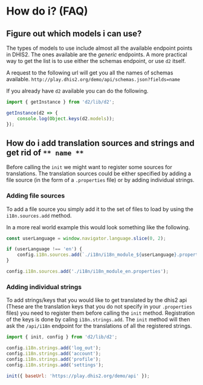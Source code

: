 # How do i? (FAQ)

## Figure out which models i can use?

The types of models to use include almost all the available endpoint points in DHIS2. The ones available are the _generic_ endpoints.
A more practical way to get the list is to use either the schemas endpoint, or use `d2` itself.

A request to the following url will get you all the names of schemas available. `http://play.dhis2.org/demo/api/schemas.json?fields=name`

If you already have `d2` available you can do the following.

```js
import { getInstance } from 'd2/lib/d2';

getInstance(d2 => {
    console.log(Object.keys(d2.models));
});
```

## How do i add translation sources and strings and get rid of `** name **`

Before calling the `init` we might want to register some sources for translations. The translation sources could be either specified by adding a file source
(in the form of a `.properties` file) or by adding individual strings.

### Adding file sources

To add a file source you simply add it to the set of files to load by using the `i18n.sources.add` method.

In a more real world example this would look something like the following.
```js
const userLanguage = window.navigator.language.slice(0, 2);

if (userLanguage !== 'en') {
    config.i18n.sources.add(`./i18n/i18n_module_${userLanguage}.properties`);
}

config.i18n.sources.add('./i18n/i18n_module_en.properties');
```

### Adding individual strings

To add strings/keys that you would like to get translated by the dhis2 api (These are the translation keys that you do not specify in your `.properties` files)
you need to register them before calling the `init` method. Registration of the keys is done by caling `i18n.strings.add`.
The `init` method will then ask the `/api/i18n` endpoint for the translations of all the registered strings.

```js
import { init, config } from 'd2/lib/d2';

config.i18n.strings.add('log_out');
config.i18n.strings.add('account');
config.i18n.strings.add('profile');
config.i18n.strings.add('settings');

init({ baseUrl: 'https://play.dhis2.org/demo/api' });
```
